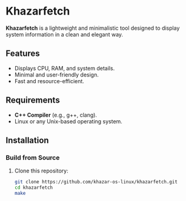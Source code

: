 # Khazarfetch

**Khazarfetch** is a lightweight and minimalistic tool designed to display system information in a clean and elegant way.

## Features
- Displays CPU, RAM, and system details.
- Minimal and user-friendly design.
- Fast and resource-efficient.

## Requirements
- **C++ Compiler** (e.g., g++, clang).
- Linux or any Unix-based operating system.

## Installation

### Build from Source
1. Clone this repository:
   ```bash
   git clone https://github.com/khazar-os-linux/khazarfetch.git
   cd khazarfetch
   make
